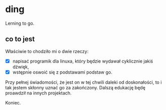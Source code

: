 # ding
Lerning to go.

## co to jest

Właściwie to chodziło mi o dwie rzeczy:

 - [x] napisać programik dla linuxa, który będzie wydawał cyklicznie jakiś dźwięk,
 - [x] wstępnie oswoić się z podstawami podstaw go.

Przy pełnej świadomości, że jest on w tej chwili daleki od doskonałości, to i tak jestem skłonny uznać go za zakończony. Dalszą edukację będę proawdził na innych projektach.

Koniec.
